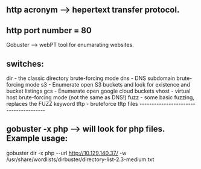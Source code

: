 http acronym --> hepertext transfer protocol.
-------------------------------------------
http port number = 80
-------------------------------------------
Gobuster --> webPT tool for enumarating websites.


switches:
-----------
dir - the classic directory brute-forcing   mode
    dns - DNS subdomain brute-forcing mode
    s3 - Enumerate open S3 buckets and look for existence and bucket listings
    gcs - Enumerate open google cloud buckets
    vhost - virtual host brute-forcing mode (not the same as DNS!)
    fuzz - some basic fuzzing, replaces the FUZZ keyword
    tftp - bruteforce tftp files
    ---------------------------------------

gobuster -x php --> will look for php files.
 Example usage:
 ---------------
 gobuster dir -x php --url http://10.129.140.37/ -w /usr/share/wordlists/dirbuster/directory-list-2.3-medium.txt
